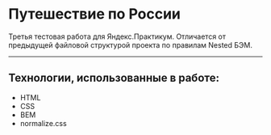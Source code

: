 # Путешествие по России


Третья тестовая работа для Яндекс.Практикум.
Отличается от предыдущей файловой структурой проекта по правилам Nested БЭМ.

------
## Технологии, использованные в работе:
* HTML
* CSS
* BEM
* normalize.css
